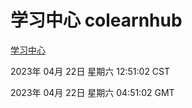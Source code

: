 # 学习中心 colearnhub
[学习中心](http://219.139.196.149:56308/colearnhub/)

2023年 04月 22日 星期六 12:51:02 CST

2023年 04月 22日 星期六 04:51:02 GMT
